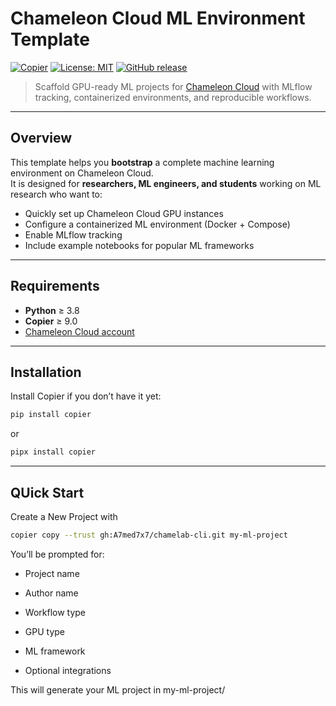 # Chameleon Cloud ML Environment Template

[![Copier](https://img.shields.io/endpoint?url=https://raw.githubusercontent.com/copier-org/copier/master/img/badge/badge-grayscale-inverted-border-orange.json)](https://github.com/copier-org/copier)
[![License: MIT](https://img.shields.io/badge/License-MIT-yellow.svg)](LICENSE)
[![GitHub release](https://img.shields.io/github/v/release/a7med7x7/chamelab-cli)](https://github.com/a7med7x7/chamelab-cli/releases)


> Scaffold GPU-ready ML projects for [Chameleon Cloud](https://www.chameleoncloud.org) with MLflow tracking, containerized environments, and reproducible workflows.

--- 

##  Overview

This template helps you **bootstrap** a complete machine learning environment on Chameleon Cloud.  
It is designed for **researchers, ML engineers, and students** working on ML research who want to:
- Quickly set up Chameleon Cloud GPU instances
- Configure a containerized ML environment (Docker + Compose)
- Enable MLflow tracking 
- Include example notebooks for popular ML frameworks

---

##  Requirements

- **Python** ≥ 3.8
- **Copier** ≥ 9.0
- [Chameleon Cloud account](https://www.chameleoncloud.org)

---

##  Installation

Install Copier if you don’t have it yet:

```sh
pip install copier
```

or 
```sh
pipx install copier 
```

---

## QUick Start 

Create a New Project with 
```sh
copier copy --trust gh:A7med7x7/chamelab-cli.git my-ml-project
```
You’ll be prompted for:

- Project name

- Author name

- Workflow type

- GPU type

- ML framework

- Optional integrations

This will generate your ML project in my-ml-project/ 